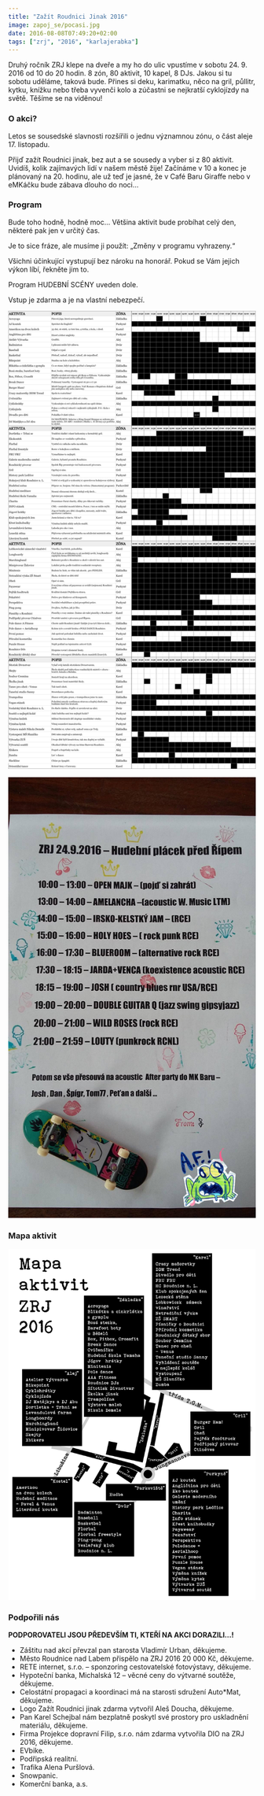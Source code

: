```yaml
---
title: "Zažít Roudnici Jinak 2016"
image: zapoj_se/pocasi.jpg
date: 2016-08-08T07:49:20+02:00
tags: ["zrj", "2016", "karlajerabka"]
---
```


Druhý ročník ZRJ klepe na dveře a my ho do ulic vpustíme v sobotu 24. 9. 2016 od 10 do 20 hodin. 8 zón, 80 aktivit, 10 kapel, 8 DJs. Jakou si tu sobotu uděláme, taková bude. Přines si  deku, karimatku, něco na gril, půllitr, kytku, knížku nebo třeba vyvenči kolo a zúčastni se nejkratší cyklojízdy na světě. Těšíme se na viděnou!

### O akci?

Letos se sousedské slavnosti rozšířili o jednu významnou zónu, o část aleje 17. listopadu.

Přijď zažít Roudnici jinak, bez aut a se sousedy a vyber si z 80 aktivit. Uvidíš, kolik zajímavých lidí v našem městě žije! Začínáme v 10 a konec je plánovaný na 20. hodinu, ale už teď je jasné, že v Café Baru Giraffe nebo v eMKáčku bude zábava dlouho do noci…

### Program

Bude toho hodně, hodně moc… Většina aktivit bude probíhat celý den, některé pak jen v určitý čas.

Je to sice fráze, ale musíme ji použít: „Změny v programu vyhrazeny.“

Všichni účinkující vystupují bez nároku na honorář. Pokud se Vám jejich výkon líbí, řekněte jim to.

Program HUDEBNÍ SCÉNY uveden dole.

Vstup je zdarma a je na vlastní nebezpečí.

![Program](program/program_big_pig_opak_final_2.png)

![Program](program/14444814_10208873562534053_1246867910394777046_o.jpg)

### Mapa aktivit

![Mapa aktivit](mapa_aktivit/ZRJ_mapa_2016_cela.png)

### Podpořili nás

**PODPOROVATELI JSOU PŘEDEVŠÍM TI, KTEŘÍ NA AKCI DORAZILI…!**

- Záštitu nad akcí převzal pan starosta Vladimír Urban, děkujeme.
- Město Roudnice nad Labem přispělo na ZRJ 2016 20 000 Kč, děkujeme.
- RETE internet, s.r.o. – sponzoring cestovatelské fotovýstavy, děkujeme.
- Hypoteční banka, Michalská 12 – věcné ceny do výtvarné soutěže, děkujeme.
- Celostátní propagaci a koordinaci má na starosti sdružení Auto*Mat, děkujeme.
- Logo Zažít Roudnici jinak zdarma vytvořil Aleš Doucha, děkujeme.
- Pan Karel Schejbal nám bezplatně poskytl své prostory pro uskladnění materiálu, děkujeme.
- Firma Projekce dopravní Filip, s.r.o. nám zdarma vytvořila DIO na ZRJ 2016, děkujeme.
- EVbike.
- Podřipská realitní.
- Trafika Alena Puršlová.
- Snowpanic.
- Komerční banka, a.s.

